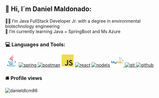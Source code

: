 ## 💫 Hi, I´m Daniel Maldonado:
👨‍💻 I’m Java FullStack Developer Jr. with a degree in environmental biotechnology engineering 
<br> 🌱 I’m currently learning Java + SpringBoot and Ms Azure
<!--<br> 📝 All of my projects are available at https://danieldlcm86.github.io/myWebSite123456/
<br>💬 Ask me about JavaScript, React, Java and SpringBoot<br>📫 Contact me at danieldlcm86@gmail.com
<br>📄 Know about my experiences [http://bit.ly/3wcj0kn123456](https://bit.ly/3MdaVoi123456)-->
<!--
### 🌐 Socials:
<p align="left">
<a href="https://www.linkedin.com/in/danieldlcm86/" target="blank"><img align="center" src="https://raw.githubusercontent.com/rahuldkjain/github-profile-readme-generator/master/src/images/icons/Social/linked-in-alt.svg" alt="https://www.linkedin.com/in/danieldlcm86/" height="30" width="40" /></a>
<a href="https://www.hackerrank.com/daniel_dlcmaldo1" target="blank"><img align="center" src="https://raw.githubusercontent.com/rahuldkjain/github-profile-readme-generator/master/src/images/icons/Social/hackerrank.svg" alt="danieldlcm86" height="30" width="40" /></a>
<a href="https://www.instagram.com/danieldlcm/" target="blank"><img align="center" src="https://upload.wikimedia.org/wikipedia/commons/e/e7/Instagram_logo_2016.svg" alt="danieldlcm86" height="30" width="30" /></a>
</p>
-->
### 💻 Languages and Tools:
<p align="justify"> 
<a href="https://www.java.com" target="_blank" rel="java"> <img src="https://raw.githubusercontent.com/devicons/devicon/master/icons/java/java-original.svg" alt="java" width="40" height="40"/></a>
<a href="https://spring.io/" target="_blank" rel="spring"> <img src="https://www.vectorlogo.zone/logos/springio/springio-icon.svg" alt="spring" width="40" height="40"/> </a>
<a href="https://postman.com" target="_blank" rel="postman"> <img src="https://www.vectorlogo.zone/logos/getpostman/getpostman-icon.svg" alt="postman" width="40" height="40"/></a>
<a href="https://developer.mozilla.org/en-US/docs/Web/JavaScript" target="_blank" rel="js"> <img src="https://raw.githubusercontent.com/devicons/devicon/master/icons/javascript/javascript-original.svg" alt="javascript" width="40" height="40"/></a> 
<a href="https://es.react.dev/" target="_blank" rel="js"> <img src="https://www.vectorlogo.zone/logos/reactjs/reactjs-icon.svg" alt="react" width="40" height="40"/></a> 
<a href="https://nodejs.org/" target="_blank" rel="node"> <img src="https://www.vectorlogo.zone/logos/nodejs/nodejs-icon.svg" alt="nodejs" width="40" height="40"/></a>
<a href="https://www.mysql.com/" target="_blank" rel="mysql"> <img src="https://raw.githubusercontent.com/devicons/devicon/master/icons/mysql/mysql-original-wordmark.svg" alt="mysql" width="40" height="40"/> </a>
<a href="https://git-scm.com/" target="_blank" rel="git"> <img src="https://www.vectorlogo.zone/logos/git-scm/git-scm-icon.svg" alt="git" width="40" height="40"/> </a> 
<a href="https://github.com/" target="_blank" rel="github"> <img src="https://www.vectorlogo.zone/logos/github/github-tile.svg" alt="github" width="40" height="40"/></a>
</p>

<!--## 📊 GitHub Stats:
![Daniel's GitHub stats](https://github-readme-stats.vercel.app/api?username=danieldlcm86&theme=dark&hide_border=false)<br/>
![](https://github-readme-streak-stats.herokuapp.com/?user=danieldlcm86&theme=dark&hide_border=false)<br/>
<!--![Top Langs](https://github-readme-stats.vercel.app/api/top-langs/?username=danieldlcm86&theme=dark&hide_border=false)

<!--## 🏆 GitHub Trophies
![](https://github-profile-trophy.vercel.app/?username=danieldlcm86&theme=radical&no-frame=false&no-bg=true&margin-w=4)
-->
<!--### ✍️ Random Dev Quote
![](https://quotes-github-readme.vercel.app/api?type=horizontal&theme=tokyonight)-->

### 🛎️ Profile views
<p align="left"> <img src="https://komarev.com/ghpvc/?username=danieldlcm86&label=Profile%20views&color=0e75b6&style=flat" alt="danieldlcm86" /> </p>


